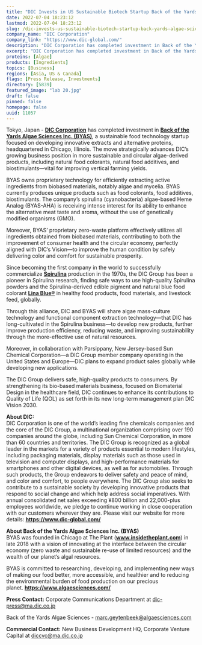 ```yaml
---
title: "DIC Invests in US Sustainable Biotech Startup Back of the Yards Algae Sciences"
date: 2022-07-04 18:23:12
lastmod: 2022-07-04 18:23:12
slug: /dic-invests-us-sustainable-biotech-startup-back-yards-algae-sciences
company_name: "DIC Corporation"
company_link: "https://www.dic-global.com/"
description: "DIC Corporation has completed investment in Back of the Yards Algae Sciences Inc. (BYAS), a sustainable food technology startup focused on developing innovative extracts and alternative proteins, headquartered in Chicago, Illinois."
excerpt: "DIC Corporation has completed investment in Back of the Yards Algae Sciences Inc. (BYAS), a sustainable food technology startup focused on developing innovative extracts and alternative proteins, headquartered in Chicago, Illinois."
proteins: [Algae]
products: [Ingredients]
topics: [Business]
regions: [Asia, US & Canada]
flags: [Press Release, Investments]
directory: [5839]
featured_image: "lab 20.jpg"
draft: false
pinned: false
homepage: false
uuid: 11057
---
```

<p>Tokyo, Japan - <strong><a href="https://www.dic-global.com/en/">DIC Corporation</a></strong> has completed investment in <strong><a href="https://www.algaesciences.com/">Back of the Yards Algae Sciences Inc. (BYAS)</a></strong>, a sustainable food technology startup focused on developing innovative extracts and alternative proteins, headquartered in Chicago, Illinois. The move strategically advances DIC’s growing business position in more sustainable and circular algae-derived products, including natural food colorants, natural food additives, and biostimulants—vital for improving vertical farming yields.</p>
<p>BYAS owns proprietary technology for efficiently extracting active ingredients from biobased materials, notably algae and mycelia. BYAS currently produces unique products such as food colorants, food additives, biostimulants. The company’s spirulina (cyanobacteria) algae-based Heme Analog (BYAS-AHA) is receiving intense interest for its ability to enhance the alternative meat taste and aroma, without the use of genetically modified organisms (GMO).</p>
<p>Moreover, BYAS’ proprietary zero-waste platform effectively utilizes all ingredients obtained from biobased materials, contributing to both the improvement of consumer health and the circular economy, perfectly aligned with DIC’s Vision—to improve the human condition by safely delivering color and comfort for sustainable prosperity.</p>
<p>Since becoming the first company in the world to successfully commercialize <strong><a href="https://www.dic-global.com/en/products/health_foods/">Spirulina</a></strong> production in the 1970s, the DIC Group has been a pioneer in Spirulina research, finding safe ways to use high-quality Spirulina powders and the Spirulina-derived edible pigment and natural blue food colorant <strong><a href="https://www.dic-global.com/en/products/natural_colorants/">Lina Blue®</a></strong> in healthy food products, food materials, and livestock feed, globally.</p>
<p>Through this alliance, DIC and BYAS will share algae mass-culture technology and functional component extraction technology—that DIC has long-cultivated in the Spirulina business—to develop new products, further improve production efficiency, reducing waste, and improving sustainability through the more-effective use of natural resources.</p>
<p>Moreover, in collaboration with Parsippany, New Jersey-based Sun Chemical Corporation—a DIC Group member company operating in the United States and Europe—DIC plans to expand product sales globally while developing new applications.</p>
<p>The DIC Group delivers safe, high-quality products to consumers. By strengthening its bio-based materials business, focused on Biomaterial Design in the healthcare field, DIC continues to enhance its contributions to Quality of Life (QOL) as set forth in its new long-term management plan DIC Vision 2030.</p>
<p><strong>About DIC:</strong><br />
DIC Corporation is one of the world’s leading fine chemicals companies and the core of the DIC Group, a multinational organization comprising over 190 companies around the globe, including Sun Chemical Corporation, in more than 60 countries and territories. The DIC Group is recognized as a global leader in the markets for a variety of products essential to modern lifestyles, including packaging materials, display materials such as those used in television and computer displays, and high-performance materials for smartphones and other digital devices, as well as for automobiles. Through such products, the Group endeavors to deliver safety and peace of mind, and color and comfort, to people everywhere. The DIC Group also seeks to contribute to a sustainable society by developing innovative products that respond to social change and which help address social imperatives. With annual consolidated net sales exceeding ¥800 billion and 22,000-plus employees worldwide, we pledge to continue working in close cooperation with our customers wherever they are. Please visit our website for more details: <strong><a href="https://www.dic-global.com/">https://www.dic-global.com/</a></strong></p>
<p><strong>About Back of the Yards Algae Sciences Inc. (BYAS)</strong><br />
BYAS was founded in Chicago at The Plant (<strong><a href="https://www.insidetheplant.com/">www.insidetheplant.com</a></strong>) in late 2018 with a vision of innovating at the interface between the circular economy (zero waste and sustainable re-use of limited resources) and the wealth of our planet’s algal resources.</p>
<p>BYAS is committed to researching, developing, and implementing new ways of making our food better, more accessible, and healthier and to reducing the environmental burden of food production on our precious planet. <strong><a href="https://www.algaesciences.com/">https://www.algaesciences.com/</a></strong></p>
<p><strong>Press Contact:</strong> Corporate Communications Department at <a href="mailto:dic-press@ma.dic.co.jp">dic-press@ma.dic.co.jp</a></p>
<p>Back of the Yards Algae Sciences - <a href="mailto:marc.geytenbeek@algaesciences.com">marc.geytenbeek@algaesciences.com</a></p>
<p><strong>Commercial Contact:</strong> New Business Development HQ, Corporate Venture Capital at <a href="mailto:diccvc@ma.dic.co.jp">diccvc@ma.dic.co.jp</a></p>
